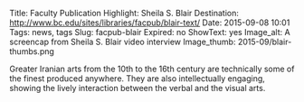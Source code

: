 Title: Faculty Publication Highlight: Sheila S. Blair
Destination: http://www.bc.edu/sites/libraries/facpub/blair-text/
Date: 2015-09-08 10:01 
Tags: news, tags 
Slug: facpub-blair
Expired: no
ShowText: yes
Image_alt: A screencap from Sheila S. Blair video interview
Image_thumb: 2015-09/blair-thumbs.png

Greater Iranian arts from the 10th to the 16th century are technically some of the finest produced anywhere. They are also intellectually engaging, showing the lively interaction between the verbal and the visual arts. 
